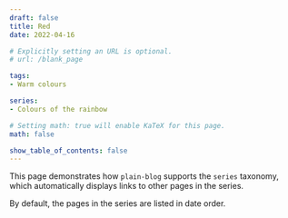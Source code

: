 ```yaml
---
draft: false
title: Red
date: 2022-04-16

# Explicitly setting an URL is optional.
# url: /blank_page

tags:
- Warm colours

series: 
- Colours of the rainbow

# Setting math: true will enable KaTeX for this page.
math: false

show_table_of_contents: false
---
```


This page demonstrates how `plain-blog` supports the `series` taxonomy, which automatically displays links to other pages in the series.

By default, the pages in the series are listed in date order.